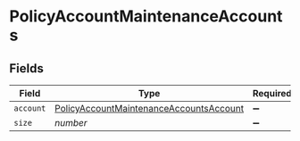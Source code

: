 # PolicyAccountMaintenanceAccounts


## Fields

| Field                                                                                                     | Type                                                                                                      | Required                                                                                                  | Description                                                                                               | Example                                                                                                   |
| --------------------------------------------------------------------------------------------------------- | --------------------------------------------------------------------------------------------------------- | --------------------------------------------------------------------------------------------------------- | --------------------------------------------------------------------------------------------------------- | --------------------------------------------------------------------------------------------------------- |
| `account`                                                                                                 | [PolicyAccountMaintenanceAccountsAccount](../../models/shared/policyaccountmaintenanceaccountsaccount.md) | :heavy_minus_sign:                                                                                        | N/A                                                                                                       |                                                                                                           |
| `size`                                                                                                    | *number*                                                                                                  | :heavy_minus_sign:                                                                                        | N/A                                                                                                       | 1                                                                                                         |